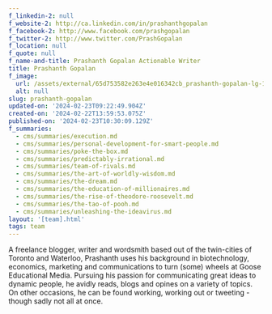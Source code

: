 ```yaml
---
f_linkedin-2: null
f_website-2: http://ca.linkedin.com/in/prashanthgopalan
f_facebook-2: http://www.facebook.com/prashgopalan
f_twitter-2: http://www.twitter.com/PrashGopalan
f_location: null
f_quote: null
f_name-and-title: Prashanth Gopalan Actionable Writer
title: Prashanth Gopalan
f_image:
  url: /assets/external/65d753582e263e4e016342cb_prashanth-gopalan-lg-180x220.jpeg
  alt: null
slug: prashanth-gopalan
updated-on: '2024-02-23T09:22:49.904Z'
created-on: '2024-02-22T13:59:53.075Z'
published-on: '2024-02-23T10:30:09.129Z'
f_summaries:
  - cms/summaries/execution.md
  - cms/summaries/personal-development-for-smart-people.md
  - cms/summaries/poke-the-box.md
  - cms/summaries/predictably-irrational.md
  - cms/summaries/team-of-rivals.md
  - cms/summaries/the-art-of-worldly-wisdom.md
  - cms/summaries/the-dream.md
  - cms/summaries/the-education-of-millionaires.md
  - cms/summaries/the-rise-of-theodore-roosevelt.md
  - cms/summaries/the-tao-of-pooh.md
  - cms/summaries/unleashing-the-ideavirus.md
layout: '[team].html'
tags: team
---
```


A freelance blogger, writer and wordsmith based out of the twin-cities of Toronto and Waterloo, Prashanth uses his background in biotechnology, economics, marketing and communications to turn (some) wheels at Goose Educational Media. Pursuing his passion for communicating great ideas to dynamic people, he avidly reads, blogs and opines on a variety of topics. On other occasions, he can be found working, working out or tweeting - though sadly not all at once.
